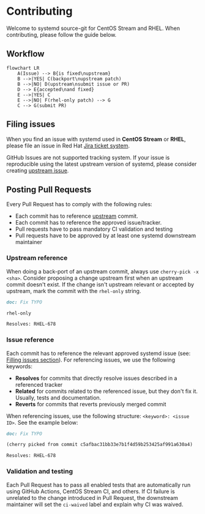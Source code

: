 # Contributing

Welcome to systemd source-git for CentOS Stream and RHEL. When contributing, please follow the guide below.

## Workflow

```mermaid
flowchart LR
    A(Issue) --> B{is fixed\nupstream}
    B -->|YES| C(backport\nupstream patch)
    B -->|NO| D(upstream\nsubmit issue or PR)
    D --> E{accepted\nand fixed}
    E -->|YES| C
    E -->|NO| F(rhel-only patch) --> G
    C --> G(submit PR)
```

## Filing issues

When you find an issue with systemd used in **CentOS Stream** or **RHEL**, please file an issue in Red Hat [Jira ticket system](https://issues.redhat.com/secure/CreateIssueDetails!init.jspa?pid=12332745&issuetype=1&components=12380515&priority=10300).

GitHub Issues are not supported tracking system. If your issue is reproducible using the latest upstream version of systemd, please consider creating [upstream issue](https://github.com/systemd/systemd/issues/new/choose).

## Posting Pull Requests

Every Pull Request has to comply with the following rules:

- Each commit has to reference [upstream](https://github.com/systemd/systemd) commit.
- Each commit has to reference the approved issue/tracker.
- Pull requests have to pass mandatory CI validation and testing
- Pull requests have to be approved by at least one systemd downstream maintainer

### Upstream reference

When doing a back-port of an upstream commit, always use `cherry-pick -x <sha>`. Consider proposing a change upstream first when an upstream commit doesn't exist.
If the change isn't upstream relevant or accepted by upstream, mark the commit with the `rhel-only` string.

```md
doc: Fix TYPO

rhel-only

Resolves: RHEL-678
```

### Issue reference

Each commit has to reference the relevant approved systemd issue (see: [Filling issues section](#filing-issues)). For referencing issues, we use the following keywords:

- **Resolves** for commits that directly resolve issues described in a referenced tracker
- **Related** for commits related to the referenced issue, but they don't fix it. Usually, tests and documentation.
- **Reverts** for commits that reverts previously merged commit

When referencing issues, use the following structure: `<keyword>: <issue ID>`. See the example below:

```md
doc: Fix TYPO

(cherry picked from commit c5afbac31bb33e7b1f4d59b253425af991a630a4)

Resolves: RHEL-678
```

### Validation and testing

Each Pull Request has to pass all enabled tests that are automatically run using GitHub Actions, CentOS Stream CI, and others.
If CI failure is unrelated to the change introduced in Pull Request, the downstream maintainer will set the `ci-waived` label and explain why CI was waived.
